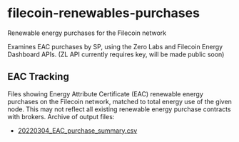 # filecoin-renewables-purchases
Renewable energy purchases for the Filecoin network


Examines EAC purchases by SP, using the Zero Labs and Filecoin Energy Dashboard APIs. (ZL API currently requires key, will be made public soon)

## EAC Tracking
Files showing Energy Attribute Certificate (EAC) renewable energy purchases on the Filecoin network, matched to total energy use of the given node. This may not reflect all existing renewable energy purchase contracts with brokers. Archive of output files:
- [20220304_EAC_purchase_summary.csv](https://github.com/redransil/filecoin-renewables-purchases/blob/main/EAC_Purchase_Summary_Archive/20220304_EAC_purchase_summary.csv)
